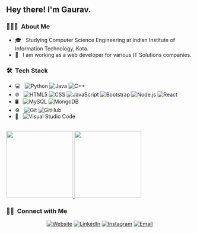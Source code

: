
<h2> Hey there! I'm Gaurav.</h2>

<h3> 👨🏻‍💻 &nbsp;About Me </h3>

- 🎓 &nbsp; Studying Computer Science Engineering at Indian Institute of Information Technology, Kota.
- 💼 &nbsp; I am working as a web developer for various IT Solutions companies.
<!-- - 🌱 &nbsp; I am a professional content writer. -->

<h3> 🛠 &nbsp;Tech Stack</h3>

- 💻 &nbsp;
  ![Python](https://img.shields.io/badge/-Python-333333?style=flat&logo=python)
  ![Java](https://img.shields.io/badge/-Java-333333?style=flat&logo=Java&logoColor=007396)
  ![C++](https://img.shields.io/badge/-C++-333333?style=flat&logo=C%2B%2B&logoColor=00599C)
- 🌐 &nbsp;
  ![HTML5](https://img.shields.io/badge/-HTML5-333333?style=flat&logo=HTML5)
  ![CSS](https://img.shields.io/badge/-CSS-333333?style=flat&logo=CSS3&logoColor=1572B6)
  ![JavaScript](https://img.shields.io/badge/-JavaScript-333333?style=flat&logo=javascript)
  ![Bootstrap](https://img.shields.io/badge/-Bootstrap-333333?style=flat&logo=bootstrap&logoColor=563D7C)
  ![Node.js](https://img.shields.io/badge/-Node.js-333333?style=flat&logo=node.js)
  ![React](https://img.shields.io/badge/-React-333333?style=flat&logo=react)
- 🛢 &nbsp;
  ![MySQL](https://img.shields.io/badge/-MySQL-333333?style=flat&logo=mysql)
  ![MongoDB](https://img.shields.io/badge/-MongoDB-333333?style=flat&logo=mongodb)
- ⚙️ &nbsp;
  ![Git](https://img.shields.io/badge/-Git-333333?style=flat&logo=git)
  ![GitHub](https://img.shields.io/badge/-GitHub-333333?style=flat&logo=github)
- 🔧 &nbsp;
  ![Visual Studio Code](https://img.shields.io/badge/-Visual%20Studio%20Code-333333?style=flat&logo=visual-studio-code&logoColor=007ACC)

<br/>

<a href="https://github.com/thegauravparmar">
  <img height="180em" src="https://github-readme-stats.vercel.app/api?username=thegauravparmar&theme=buefy&show_icons=true" />
  <img height="180em" src="https://github-readme-stats.vercel.app/api/top-langs/?username=thegauravparmar&theme=buefy&layout=compact" />
</a>

<br/>

<h3> 🤝🏻 &nbsp;Connect with Me </h3>

<p align="center">
<a href="https://www.thegauravparmar.com/"><img alt="Website" src="https://img.shields.io/badge/Website-thegauravparmar.com-success?style=flat-square&logo=google-chrome"></a>
<a href="https://www.linkedin.com/in/thegauravparmar/"><img alt="LinkedIn" src="https://img.shields.io/badge/LinkedIn-thegauravparmar-blue?style=flat-square&logo=linkedin"></a>
<a href="https://www.instagram.com/thegauravparmar"><img alt="Instagram" src="https://img.shields.io/badge/Instagram-thegauravparmar-orange?style=flat-square&logo=instagram"></a>
<a href="mailto:admin@thegauravparmar.com"><img alt="Email" src="https://img.shields.io/badge/Email-admin%40thegauravparmar.com-red?style=flat-square&logo=gmail"></a>
</p>

